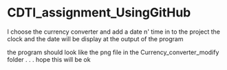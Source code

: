 # CDTI_assignment_UsingGitHub

I choose the currency converter and add a date n' time in to the project 
the clock and the date will be display at the output of the program

the program should look like the png file in the 
Currency_converter_modify
folder
.
.
.
hope this will be ok
